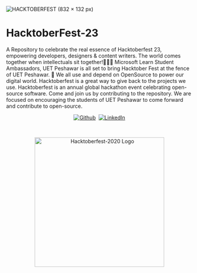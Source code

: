 ![HACKTOBERFEST (832 × 132 px)](https://github.com/MLSA-UETP/HacktoberFest-22/assets/47780362/a48930af-de1d-47df-a90d-b53953cfc801)

# HacktoberFest-23
A Repository to celebrate the real essence of Hacktoberfest 23, empowering developers, designers &amp; content writers. The world comes together when intellectuals sit together!🧑🏻‍💻 Microsoft Learn Student Ambassadors, UET  Peshawar is all set to bring Hacktober Fest at the fence of UET Peshawar. 🤖 We all use and depend on OpenSource to power our digital world. Hacktoberfest is a great way to give back to the projects we use. Hacktoberfest is an annual global hackathon event celebrating open-source software. Come and join us by contributing to the repository. We are focused on encouraging the students of UET Peshawar to come forward and contribute to open-source. 

<p align="center">
<a href='https://github.com/MLSA-UETP' target="_blank"><img alt='Github' src='https://img.shields.io/badge/Github-100000?style=for-the-badge&logo=Github&logoColor=white&labelColor=000000&color=000000'/></a>
<a href='https://github.com/shivamkapasia0' target="_blank"><img alt='' src='https://img.shields.io/badge/MADE_WITH ❤-100000?style=for-the-badge&logo=&logoColor=white&labelColor=D70808&color=D70808'/></a>
<a href='https://www.linkedin.com/company/mlsauetp/' target="_blank">
<img alt='LinkedIn' src='https://img.shields.io/badge/LinkedIn-100000?style=for-the-badge&logo=LinkedIn&logoColor=white&labelColor=0B66C3&color=0B66C3'/></a></p>

<br>
<p align="center">
    <img src="https://github.com/MLSA-UETP/HacktoberFest-22/assets/47780362/d6b67f24-1ba3-4dca-bd97-4f6e78d8e3ad" alt="Hacktoberfest-2020 Logo" width="350">
</p>

<br>
